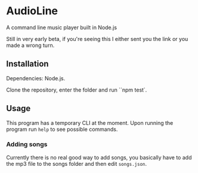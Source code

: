 # AudioLine
A command line music player built in Node.js

Still in very early beta, if you're seeing this I either sent you the link or you made a wrong turn.

## Installation
Dependencies: Node.js.

Clone the repository, enter the folder and run ``npm test`. 

## Usage
This program has a temporary CLI at the moment. Upon running the program run `help` to see possible commands.

### Adding songs
Currently there is no real good way to add songs, you basically have to add the mp3 file to the songs folder and then edit `songs.json`.
